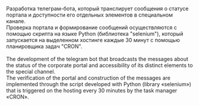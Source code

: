 Разработка телеграм-бота, который транслирует сообщения о статусе портала и доступности его отдельных элементов в специальном канале. 
</br> 
Проверка портала и формирование сообщений осуществляются с помощью скрипта на языке Python (библиотека "selenium"), который запускается на выделенном хостинге каждые 30 минут с помощью планировщика задач "CRON".
</br> 
</br> 
The development of the telegram bot that broadcasts the messages about the status of the corporate portal and accessibility of its distinct elements to the special channel. 
</br> 
The verification of the portal and construction of the messages are implemented through the script developed with Python (library «selenium») that is triggered on the hosting every 30 minutes by the task manager «CRON».
